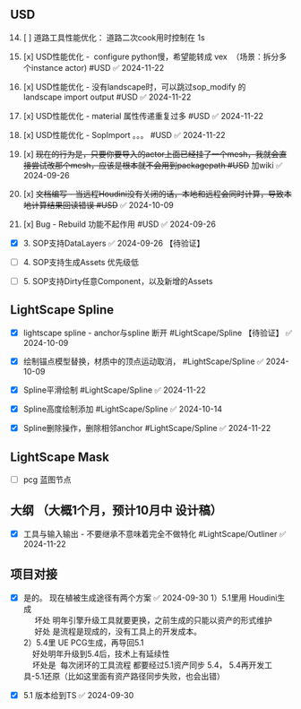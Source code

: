 
## USD
14. [ ] 道路工具性能优化： 道路二次cook用时控制在 1s
15. [x] USD性能优化 -  configure python慢，希望能转成 vex  （场景：拆分多个instance actor) #USD ✅ 2024-11-22
16. [x] USD性能优化 - 没有landscape时，可以跳过sop_modify 的landscape import output #USD ✅ 2024-11-22
17. [x] USD性能优化 - material 属性传递重复过多 #USD ✅ 2024-11-22
18. [x] USD性能优化 - SopImport 。。。 #USD ✅ 2024-11-22

19. [x] ~~现在的行为是，只要你要导入的actor上面已经挂了一个mesh，我就会直接尝试改那个mesh，应该是根本就不会用到packagepath #USD~~  加wiki ✅ 2024-09-26
20. [x] ~~文档编写 - 当远程Houdini没有关闭的话，本地和远程会同时计算，导致本地计算结果回读错误 #USD~~ ✅ 2024-10-09
21. [x] Bug - Rebuild 功能不起作用 #USD ✅ 2024-09-26


- [x] 3. SOP支持DataLayers ✅ 2024-09-26  【待验证】
- [ ] 4. SOP支持生成Assets  优先级低
- [ ] 5. SOP支持Dirty任意Component，以及新增的Assets



## LightScape Spline
- [x] lightscape spline - anchor与spline 断开 #LightScape/Spline  【待验证】 ✅ 2024-10-09
- [x] 绘制锚点模型替换，材质中的顶点运动取消， #LightScape/Spline ✅ 2024-10-09
- [x] Spline平滑绘制 #LightScape/Spline ✅ 2024-11-22
- [x] Spline高度绘制添加 #LightScape/Spline ✅ 2024-10-14
- [x] Spline删除操作，删除相邻anchor #LightScape/Spline ✅ 2024-11-22


## LightScape Mask
- [ ] pcg 蓝图节点 


## 大纲  （大概1个月，预计10月中 设计稿）
- [x] 工具与输入输出 - 不要继承不意味着完全不做特化 #LightScape/Outliner ✅ 2024-11-22


## 项目对接
- [x] 是的。 现在植被生成途径有两个方案 ✅ 2024-09-30
1）5.1里用 Houdini生成  
     坏处 明年引擎升级工具就要更换，之前生成的只能以资产的形式维护  
     好处 是流程是现成的，没有工具上的开发成本。  
2）5.4里 UE PCG生成，再导回5.1  
    好处明年升级到5.4后，技术上有延续性  
    坏处是  每次闭环的工具流程 都要经过5.1资产同步 5.4， 5.4再开发工具-5.1还原（比如这里面有资产路径同步失败，也会出错）

- [x] 5.1 版本给到TS ✅ 2024-09-30

